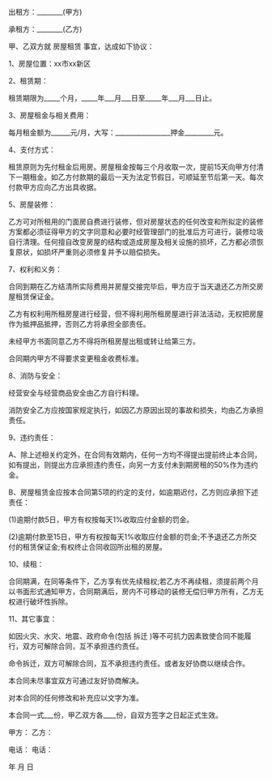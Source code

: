 
 


出租方：________(甲方)


承租方：________(乙方)


甲、乙双方就
房屋租赁
事宜，达成如下协议：


1、房屋位置：xx市xx新区


2、租赁期：


租赁期限为_____个月，_____年___月___日至_____年___月___日止。


3、房屋租金与相关费用：


每月租金额为______元/月，大写：_________________押金_________元。


4、支付方式：


租赁原则为先付租金后用房。房屋租金按每三个月收取一次，提前15天向甲方付清下一期租金。如乙方付款期的最后一天为法定节假日，可顺延至节后第一天。每次付款甲方应向乙方出具收据。


5、房屋装修：


乙方可对所租用的门面房自费进行装修，但对房屋状态的任何改变和所拟定的装修方案都必须征得甲方的文字同意和必要时经管理部门的批准后方可进行，装修垃圾自行清理。任何擅自改变房屋的结构或造成房屋及相关设施的损坏，乙方都必须恢复原状，如损坏严重则必须修复并予以赔偿损失。


7、权利和义务：


合同到期在乙方结清所实际费用并房屋交接完毕后，甲方应于当天退还乙方所交房屋租赁保证金。


乙方有权利用所租房屋进行经营，但不得利用所租房屋进行非法活动，无权把房屋作为抵押品抵押，否则乙方将承担全部责任。


未经甲方书面同意乙方不得将所租房屋出租或转让给第三方。


合同期内甲方不得要求变更租金收费标准。


8、消防与安全：


经营安全与经营商品安全由乙方自行料理。


消防安全乙方应按国家规定执行，如因乙方原因出现的事故和损失，均由乙方承担责任。


9、违约责任：


A、除上述相关约定外，在合同有效期内，任何一方均不得提出提前终止本合同，如有提出，则提出方应承担违约责任，向另一方支付未到期房租的50%作为违约金。


B、房屋租赁金应按本合同第5项的约定的支付，如逾期迟付，乙方则应承担下述责任：


(1)逾期付款5日，甲方有权按每天1%收取应付金额的罚金。


(2)逾期付款至15日，甲方有权按每天1%收取应付金额的罚金;不予退还乙方所交付的租赁保证金;有权终止合同收回所出租的房屋。


10、续租：


合同期满，在同等条件下，乙方享有优先续租权;若乙方不再续租，须提前两个月以书面形式通知甲方，合同期满后，房内不可移动的装修无偿归甲方所有，乙方无权进行破坏性拆除。


11、其它事宜：


如因火灾、水灾、地震、政府命令(包括
拆迁
)等不可抗力因素致使合同不能履行，双方可解除合同，互不承担违约责任。


命令拆迁，双方可解除合同，互不承担违约责任。或者友好协商以继续合作。


本合同未尽事宜双方可通过友好协商解决。


对本合同的任何修改和补充应以文字为准。


本合同一式___份，甲乙双方各____份，自双方签字之日起正式生效。


甲方： 乙方：


电话： 电话：


年 月 日
 


 

 
 
 
 
 
  


  
 

  


  


  
 
 
 
 

